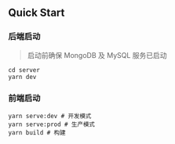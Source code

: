 ## Quick Start

### 后端启动

> 启动前确保 MongoDB 及 MySQL 服务已启动

```shell
cd server
yarn dev
```

### 前端启动

```shell
yarn serve:dev # 开发模式
yarn serve:prod # 生产模式
yarn build # 构建
```
